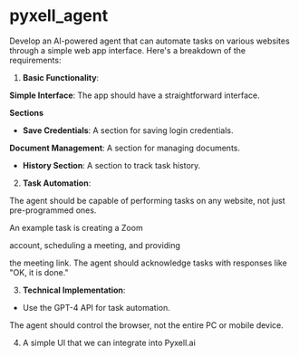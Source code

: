 # pyxell_agent


Develop an Al-powered agent that can automate tasks on various websites through a simple web app interface. Here's a breakdown of the requirements:

1. **Basic Functionality**:

**Simple Interface**: The app should have a straightforward interface.

**Sections**

- **Save Credentials**: A section for saving login credentials.

**Document Management**: A section for managing documents.

- **History Section**: A section to track task history.

2. **Task Automation**:

The agent should be capable of performing tasks on any website, not just pre-programmed ones.

An example task is creating a Zoom

account, scheduling a meeting, and providing

the meeting link. The agent should acknowledge tasks with responses like "OK, it is done."

3. **Technical Implementation**:

- Use the GPT-4 API for task automation.

The agent should control the browser, not the entire PC or mobile device.

4. A simple Ul that we can integrate into Pyxell.ai

